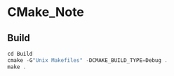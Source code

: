# CMake_Note


## Build
```C++
cd Build
cmake -G"Unix Makefiles" -DCMAKE_BUILD_TYPE=Debug .
make .
```
